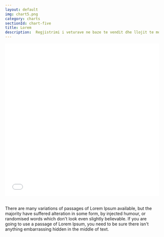 ```yaml
---
layout: default
img: chart5.png
category: charts
sectionId: chart-five
title: Lorem 
description:  Regjistrimi i veturave ne baze te vendit dhe llojit te motorit. 
---
```

 
<div> 
<iframe class="highcharts-iframe" src="//cloud.highcharts.com/embed/edovuh" style="border: 0; width: 100%; height: 500px"></iframe>&nbsp;</iframe></div>	
<p class="lead">There are many variations of passages of Lorem Ipsum available, but the majority have suffered alteration in some form, by injected humour, or randomised words which don't look even slightly believable. If you are going to use a passage of Lorem Ipsum, you need to be sure there isn't anything embarrassing hidden in the middle of text. </p>		
